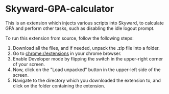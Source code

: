 # Skyward-GPA-calculator
This is an extension which injects various scripts into Skyward, to calculate GPA and perform other tasks, such as disabling the idle logout prompt.


To run this extension from source, follow the following steps:

1. Download all the files, and if needed, unpack the .zip file into a folder. 
2. Go to [chrome://extensions](chrome://extensions) in your chrome browser.
3. Enable Developer mode by flipping the switch in the upper-right corner of your screen.
4. Now, click on the "Load unpacked" button in the upper-left side of the screen.
5. Navigate to the directory which you downloaded the extension to, and click on the folder containing the extension.
